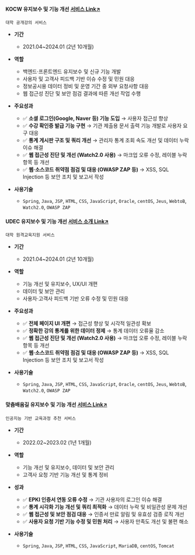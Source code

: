 #### KOCW 유지보수 및 기능 개선 [서비스 Link↗](https://www.kocw.net/)
`대학 공개강의 서비스`
  
- **기간**
  - 2021.04~2024.01 (2년 10개월) 

- **역할**
  - 백엔드·프론트엔드 유지보수 및 신규 기능 개발
  - 사용자 및 고객사 피드백 기반 이슈 수정 및 민원 대응
  - 정보공시용 데이터 정비 및 운영 기간 중 외부 요청사항 대응
  - 웹 접근성 진단 및 보안 점검 결과에 따른 개선 작업 수행

- **주요성과**
  - ✅ **소셜 로그인(Google, Naver 등) 기능 도입** → 사용자 접근성 향상
  - ✅ **수강 확인증 발급 기능 구현** → 기관 제출용 문서 출력 기능 개발로 사용자 요구 대응
  - ✅ **통계 게시판 구조 및 쿼리 개선** → 관리자 통계 조회 속도 개선 및 데이터 누락 이슈 해결
  - ✅ **웹 접근성 진단 및 개선 (Watch2.0 사용)** → 마크업 오류 수정, 레이블 누락 항목 등 개선
  - ✅ **웹·소스코드 취약점 점검 및 대응 (OWASP ZAP 등)** → XSS, SQL Injection 등 보안 조치 및 보고서 작성

- **사용기술**
  - `Spring`, `Java`, `JSP`, `HTML`, `CSS`, `JavaScript`, `Oracle`, `centOS`, `Jeus`, `WebtoB`, `Watch2.0`, `OWASP ZAP`
 

#### UDEC 유지보수 및 기능 개선 [서비스 소개 Link↗](http://kocw-n.xcache.kinxcdn.com/etc/resource/1.%20%ED%86%B5%ED%95%A9%20%EB%88%84%EB%A6%AC%EC%A7%91(%ED%99%88%ED%8E%98%EC%9D%B4%EC%A7%80)%20%EC%9D%B4%EC%9A%A9%20%EA%B0%80%EC%9D%B4%EB%93%9C_%EC%88%98%EC%A0%95.pdf)
`대학 원격교육지원 서비스`
  
- **기간**
  - 2021.04~2024.01 (2년 10개월) 

- **역할**
  - 기능 개선 및 유지보수, UX/UI 개편
  - 데이터 및 보안 관리
  - 사용자·고객사 피드백 기반 오류 수정 및 민원 대응

- **주요성과**
  - ✅ **전체 페이지 UI 개편** → 접근성 향상 및 시각적 일관성 확보  
  - ✅ **정확한 강의 통계를 위한 데이터 정제** → 통계 데이터 오류율 감소
  - ✅ **웹 접근성 진단 및 개선 (Watch2.0 사용)** → 마크업 오류 수정, 레이블 누락 항목 등 개선
  - ✅ **웹·소스코드 취약점 점검 및 대응 (OWASP ZAP 등)** → XSS, SQL Injection 등 보안 조치 및 보고서 작성

- **사용기술**
    - `Spring`, `Java`, `JSP`, `HTML`, `CSS`, `JavaScript`, `Oracle`, `centOS`, `Jeus`, `WebtoB`, `Watch2.0`, `OWASP ZAP`
 

#### 맞춤배움길 유지보수 및 기능 개선 [서비스 Link↗](https://cures.kr/)
`인공지능 기반 교육과정 추천 서비스`
  
- **기간**
  - 2022.02~2023.02 (1년 1개월) 

- **역할**
  - 기능 개선 및 유지보수, 데이터 및 보안 관리
  - 고객사 요청 기반 기능 개선 및 통계 정비

- **성과**
  - ✅ **EPKI 인증서 연동 오류 수정** → 기관 사용자의 로그인 이슈 해결
  - ✅ **통계 시각화 기능 개선 및 쿼리 최적화** → 데이터 누락 및 비일관성 문제 개선
  - ✅ **웹 접근성 및 보안 점검 대응** → 인증서 만료 알림 및 유효성 검증 로직 개선
  - ✅ **사용자 요청 기반 기능 수정 및 민원 처리** → 사용자 만족도 개선 및 불편 해소

- **사용기술**
  - `Spring`, `Java`, `JSP`, `HTML`, `CSS`, `JavaScript`, `MariaDB`, `centOS`, `Tomcat`
